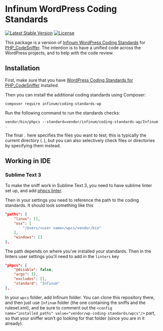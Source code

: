 # Infinum WordPress Coding Standards

[![Latest Stable Version](https://poser.pugx.org/infinum/coding-standards-wp/v/stable)](https://packagist.org/packages/infinum/coding-standards-wp)
[![License](https://poser.pugx.org/infinum/coding-standards-wp/license)](https://packagist.org/packages/infinum/coding-standards-wp)

This package is a version of [Infinum WordPress Coding Standards](https://handbook.infinum.co/books/wordpress) for [PHP_CodeSniffer](https://github.com/squizlabs/PHP_CodeSniffer/). The intention is to have a unified code across the WordPress projects, and to help with the code review.

## Installation

First, make sure that you have [WordPress Coding Standards for PHP_CodeSniffer](https://github.com/WordPress-Coding-Standards/WordPress-Coding-Standards) installed.

Then you can install the additional coding standards using Composer:

`composer require infinum/coding-standards-wp`

Run the following command to run the standards checks:

```
vendor/bin/phpcs --standard=vendor/infinum/coding-standards-wp/Infinum .
```

The final `.` here specifies the files you want to test; this is typically the current directory (`.`), but you can also selectively check files or directories by specifying them instead.

## Working in IDE

### Sublime Text 3

To make the sniff work in Sublime Text 3, you need to have sublime linter set up, and add [phpcs linter](https://github.com/SublimeLinter/SublimeLinter-phpcs).

Then in your settings you need to reference the path to the coding standards. It should look something like this

```json
"paths": {
    "linux": [],
    "osx": [
        "/Users/<user name>/wpcs/vendor/bin"
    ],
    "windows": []
},
```

The path depends on where you've installed your standards. Then in the linters user settings you'll need to add in the `linters` key

```json
"phpcs": {
    "@disable": false,
    "args": [],
    "excludes": [],
    "standard": "Infinum"
},
```

In your `wpcs` folder, add Infinum folder. You can clone this repository there, and then just use `Infinum` folder (the one containing the sniffs and the ruleset.xml), and be sure to comment out the `<config name="installed_paths" value="vendor/wp-coding-standards/wpcs"/>` part, so that your sniffer won't go looking for that folder (since you are in it already).
